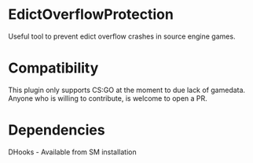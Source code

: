 # EdictOverflowProtection
Useful tool to prevent edict overflow crashes in source engine games.

# Compatibility
This plugin only supports CS:GO at the moment to due lack of gamedata.
Anyone who is willing to contribute, is welcome to open a PR.

# Dependencies
DHooks - Available from SM installation
